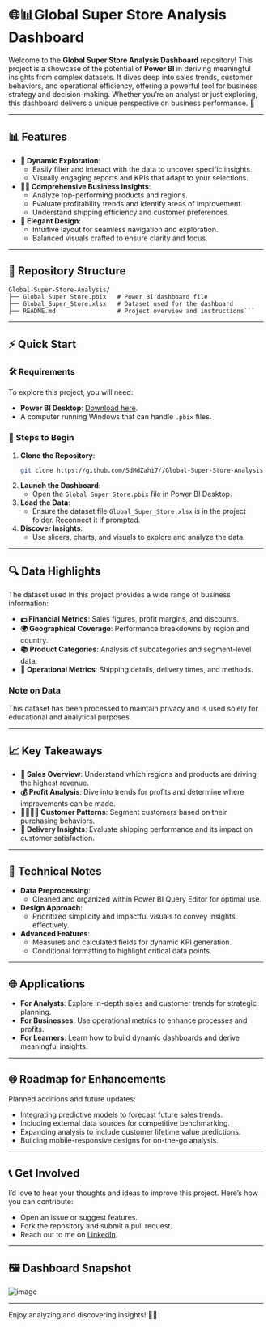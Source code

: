 
# 🌐📊Global Super Store Analysis Dashboard

Welcome to the **Global Super Store Analysis Dashboard** repository! This project is a showcase of the potential of **Power BI** in deriving meaningful insights from complex datasets. It dives deep into sales trends, customer behaviors, and operational efficiency, offering a powerful tool for business strategy and decision-making. Whether you’re an analyst or just exploring, this dashboard delivers a unique perspective on business performance. 🚀

---

## 📊 Features

- **🔄 Dynamic Exploration**:  
  - Easily filter and interact with the data to uncover specific insights.  
  - Visually engaging reports and KPIs that adapt to your selections.  
- **👨‍💼 Comprehensive Business Insights**:  
  - Analyze top-performing products and regions.  
  - Evaluate profitability trends and identify areas of improvement.  
  - Understand shipping efficiency and customer preferences.  
- **🎨 Elegant Design**:  
  - Intuitive layout for seamless navigation and exploration.  
  - Balanced visuals crafted to ensure clarity and focus.

---

## 📂 Repository Structure

```
Global-Super-Store-Analysis/
├── Global Super Store.pbix   # Power BI dashboard file
├── Global_Super_Store.xlsx   # Dataset used for the dashboard
├── README.md                 # Project overview and instructions```
```
---

## ⚡ Quick Start

### 🛠️ Requirements

To explore this project, you will need:
- **Power BI Desktop**: [Download here](https://powerbi.microsoft.com/desktop/).
- A computer running Windows that can handle `.pbix` files.

### 🚀 Steps to Begin

1. **Clone the Repository**:  
   ```bash
   git clone https://github.com/SdMdZahi7//Global-Super-Store-Analysis.git
   ```
2. **Launch the Dashboard**:  
   - Open the `Global Super Store.pbix` file in Power BI Desktop.  
3. **Load the Data**:  
   - Ensure the dataset file `Global_Super_Store.xlsx` is in the project folder. Reconnect it if prompted.
4. **Discover Insights**:  
   - Use slicers, charts, and visuals to explore and analyze the data. 

---

## 🔍 Data Highlights

The dataset used in this project provides a wide range of business information:
- **💵 Financial Metrics**: Sales figures, profit margins, and discounts.  
- **🌍 Geographical Coverage**: Performance breakdowns by region and country.  
- **📚 Product Categories**: Analysis of subcategories and segment-level data.  
- **🚚 Operational Metrics**: Shipping details, delivery times, and methods.  

### Note on Data
This dataset has been processed to maintain privacy and is used solely for educational and analytical purposes.

---

## 📈 Key Takeaways

- **🔄 Sales Overview**: Understand which regions and products are driving the highest revenue.
- **💰 Profit Analysis**: Dive into trends for profits and determine where improvements can be made.
- **👨‍👩‍👧‍👦 Customer Patterns**: Segment customers based on their purchasing behaviors.
- **🚚 Delivery Insights**: Evaluate shipping performance and its impact on customer satisfaction.

---

## 🔧 Technical Notes

- **Data Preprocessing**:  
  - Cleaned and organized within Power BI Query Editor for optimal use.  
- **Design Approach**:  
  - Prioritized simplicity and impactful visuals to convey insights effectively.  
- **Advanced Features**:  
  - Measures and calculated fields for dynamic KPI generation.  
  - Conditional formatting to highlight critical data points.  

---

## 🌐 Applications

- **For Analysts**: Explore in-depth sales and customer trends for strategic planning.  
- **For Businesses**: Use operational metrics to enhance processes and profits.  
- **For Learners**: Learn how to build dynamic dashboards and derive meaningful insights.

---

## 🌐 Roadmap for Enhancements

Planned additions and future updates:
- Integrating predictive models to forecast future sales trends.  
- Including external data sources for competitive benchmarking.  
- Expanding analysis to include customer lifetime value predictions.  
- Building mobile-responsive designs for on-the-go analysis.

---

## 📞 Get Involved

I’d love to hear your thoughts and ideas to improve this project. Here’s how you can contribute:
- Open an issue or suggest features.
- Fork the repository and submit a pull request.
- Reach out to me on [LinkedIn](https://linkedin.com/in/your-profile).

---

## 🖼️ Dashboard Snapshot

![image](https://github.com/user-attachments/assets/fb0ab9ce-4675-484f-80f9-75f5aea46850)

---


Enjoy analyzing and discovering insights! 🎉🚀
